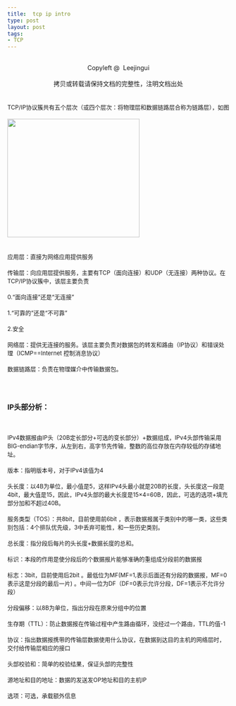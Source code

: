 ```yaml
---
title:  tcp ip intro
type: post
layout: post
tags: 
- TCP
---
```

<div><br/><div style="text-align: center;">Copyleft @  Leejingui</div><br/><div style="text-align: center;">拷贝或转载请保持文档的完整性，注明文档出处</div><br/></div><br/><span style="font-size: small;">TCP/IP协议簇共有五个层次（或四个层次：将物理层和数据链路层合称为链路层），如图</span><br/><br/><span style="font-size: small;"><a href="http://u.ownlinux.net/nourl/wp-content/uploads/2010/03/tcp-ip.gif"><img class="alignnone size-medium wp-image-39028" title="tcp-ip" src="http://u.ownlinux.net/nourl/wp-content/uploads/2010/03/tcp-ip-300x268.gif" alt="" width="300" height="268" /></a><br/></span><br/><br/><span style="font-size: small;">应用层：直接为网络应用提供服务</span><br/><br/><span style="font-size: small;">传输层：向应用层提供服务，主要有TCP（面向连接）和UDP（无连接）两种协议。在TCP/IP协议簇中，该层主要负责</span><br/><br/><span style="font-size: small;">0.“面向连接”还是“无连接”</span><br/><br/><span style="font-size: small;">1.“可靠的”还是“不可靠”</span><br/><br/><span style="font-size: small;">2.安全</span><br/><br/><span style="font-size: small;">网络层：提供无连接的服务。该层主要负责对数据包的转发和路由（IP协议）和错误处理（ICMP==Internet 控制消息协议）</span><br/><br/><span style="font-size: small;">数据链路层：负责在物理媒介中传输数据包。</span><br/><br/><span style="font-size: small;"><br/></span><br/><p style="font-weight: bold;"><span style="font-size: medium;">IP头部分析：</span></p><br/><span style="font-size: small;"><img src="http://u.ownlinux.net/media/aglsZWVqaW5ndWlyDAsSBU1lZGlhGKlGDA/IP-e.jpg" alt="" /></span><br/><br/><span style="font-size: small;">IPv4数据报由IP头（20B定长部分+可选的变长部分）+数据组成，IPv4头部传输采用BIG-endian字节序，从左到右，高字节先传输，整数的高位存放在内存较低的存储地址。</span><br/><br/><span style="font-size: small;">版本：指明版本号，对于IPv4该值为4</span><br/><br/><span style="font-size: small;">头长度：以4B为单位，最小值是5，这样IPv4头最小就是20B的长度，头长度这一段是4bit，最大值是15，因此，IPv4头部的最大长度是15×4=60B，因此，可选的选项+填充部分加和不超过40B。</span><br/><br/><span style="font-size: small;">服务类型（TOS）：共8bit，目前使用前6bit ，表示数据报属于类别中的哪一类，这些类别包括：4个排队优先级，3中丢弃可能性，和一些历史类别。</span><br/><br/><span style="font-size: small;">总长度：指分段后每片的头长度+数据长度的总和。</span><br/><br/><span style="font-size: small;">标识：本段的作用是使分段后的个数据报片能够准确的重组成分段前的数据报</span><br/><br/><span style="font-size: small;">标志：3bit，目前使用后2bit 。最低位为MF(MF=1,表示后面还有分段的数据报，MF=0表示这是分段的最后一片) 。中间一位为DF（DF=0表示允许分段，DF=1表示不允许分段）</span><br/><br/><span style="font-size: small;">分段偏移：以8B为单位，指出分段在原来分组中的位置</span><br/><br/><span style="font-size: small;">生存期（TTL）：防止数据报在传输过程中产生路由循环，没经过一个路由，TTL的值-1</span><br/><br/><span style="font-size: small;">协议：指出数据报携带的传输层数据使用什么协议，在数据到达目的主机的网络层时，交付给传输层相应的接口</span><br/><br/><span style="font-size: small;">头部校验和：简单的校验结果，保证头部的完整性</span><br/><br/><span style="font-size: small;">源地址和目的地址：数据的发送发OP地址和目的主机IP</span><br/><br/><span style="font-size: small;">选项：可选，承载额外信息<br/></span>

